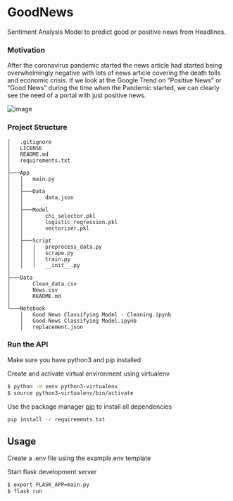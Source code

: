 # GoodNews

Sentiment Analysis Model to predict good or positive news from Headlines.

### Motivation

After the coronavirus pandemic started the news article had started being overwhelmingly negative with lots of news article covering the death tolls and economic crisis. If we look at the Google Trend on “Positive News” or “Good News” during the time when the Pandemic started, we can clearly see the need of a portal with just positive news.

![image](https://user-images.githubusercontent.com/41114269/123546458-4b0d2000-d77c-11eb-8194-444eebc7c8a3.png)

 
 ### Project Structure
 
```
│   .gitignore
│   LICENSE
│   README.md
│   requirements.txt
│
├───App
│   │   main.py
│   │
│   ├───Data
│   │       data.json
│   │
│   ├───Model
│   │       chi_selector.pkl
│   │       logistic_regression.pkl
│   │       vectorizer.pkl
│   │
│   ├───Script
│   │   │   preprocess_data.py
│   │   │   scrape.py
│   │   │   train.py
│   │   │   __init__.py
│
├───Data
│       Clean_data.csv
│       News.csv
│       README.md
│
└───Notebook
    │   Good News Classifying Model - Cleaning.ipynb
    │   Good News Classifying Model.ipynb
    │   replacement.json

```

### Run the API

Make sure you have python3 and pip installed


Create and activate virtual environment using virtualenv
```bash
$ python -m venv python3-virtualenv
$ source python3-virtualenv/bin/activate
```

Use the package manager [pip](https://pip.pypa.io/en/stable/) to install all dependencies

```bash
pip install -r requirements.txt
```

## Usage


Create a .env file using the example.env template


Start flask development server
```bash
$ export FLASK_APP=main.py
$ flask run
```